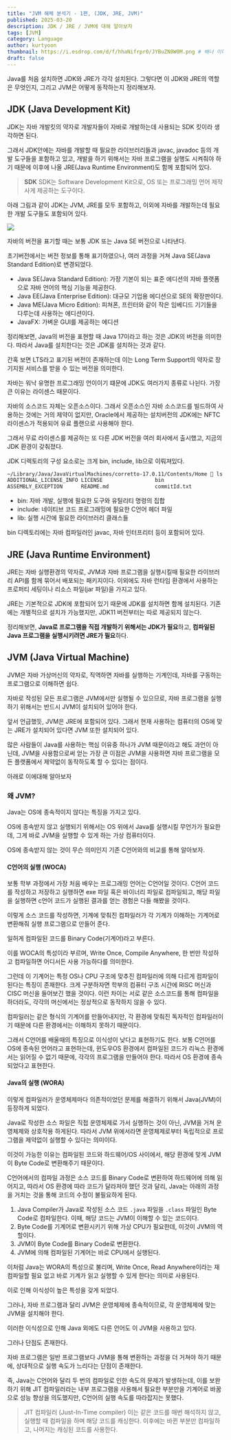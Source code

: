 ```yaml
---
title: "JVM 해체 분석기 - 1편, (JDK, JRE, JVM)"
published: 2025-03-20
description: JDK / JRE / JVM에 대해 알아보자
tags: [JVM]
category: Language
author: kurtyoon
thumbnail: https://i.esdrop.com/d/f/hhaNifrpr0/JYBuZN8W0M.png # 배너 이미지
draft: false
---
```


Java를 처음 설치하면 JDK와 JRE가 각각 설치된다. 그렇다면 이 JDK와 JRE의 역할은 무엇인지, 그리고 JVM은 어떻게 동작하는지 정리해보자.

## JDK (Java Development Kit)

JDK는 자바 개발킷의 약자로 개발자들이 자바로 개발하는데 사용되는 SDK 킷이라 생각하면 된다.

그래서 JDK안에는 자바를 개발할 때 필요한 라이브러리들과 javac, javadoc 등의 개발 도구들을 포함하고 있고, 개발을 하기 위해서는 자바 프로그램을 실행도 시켜줘야 하기 때문에 이후에 나올 JRE(Java Runtime Environment)도 함께 포함되어 있다.

> **SDK**
> SDK는 Software Development Kit으로, OS 또는 프로그래밍 언어 제작사게 제공하는 도구이다.

아래 그림과 같이 JDK는 JVM, JRE를 모두 포함하고, 이외에 자바를 개발하는데 필요한 개발 도구들도 포함되어 있다.

![](https://kurtyoon-space.s3.ap-northeast-2.amazonaws.com/e44a14ee-b997-4a5d-9dc9-a9045fdb6eb8_20250320.webp)

자바의 버전을 표기할 때는 보통 JDK 또는 Java SE 버전으로 나타낸다.

초기버전에서는 버전 정보를 통해 표기하였으나, 여러 과정을 거쳐 Java SE(Java Standard Edition)로 변경되었다.

- Java SE(Java Standard Edition): 가장 기본이 되는 표준 에디션의 자바 플랫폼으로 자바 언어의 핵심 기능을 제공한다.
- Java EE(Java Enterprise Edition): 대규모 기업용 에디션으로 SE의 확장판이다.
- Java ME(Java Micro Edition): 피쳐폰, 프린터와 같이 작은 임베디드 기기들을 다루는데 사용하는 에디션이다.
- JavaFX: 가벼운 GUI를 제공하는 에디션

정리해보면, Java의 버전을 표현할 때 Java 17이라고 하는 것은 JDK의 버전을 의미한다. 따라서 Java를 설치한다는 것은 JDK를 설치하는 것과 같다.

간혹 보면 LTS라고 표기된 버전이 존재하는데 이는 Long Term Support의 약자로 장기지원 서비스를 받을 수 있는 버전을 의미한다.

자바는 워낙 유명한 프로그래밍 언이이기 떄문에 JDK도 여러가지 종류로 나뉜다. 가장 큰 이유는 라이센스 때문이다.

자바의 소스코드 자체는 오픈소스이다. 그래서 오픈소스인 자바 소스코드를 빌드하여 사용하는 것에는 거의 제약이 없지만, Oracle에서 제공하는 설치버전의 JDK에는 NFTC 라이센스가 적용되어 유료 플랜으로 사용해야 한다.

그래서 무료 라이센스를 제공하는 또 다른 JDK 버전을 여러 회사에서 출시했고, 지금의 JDK 환경이 갖춰졌다.

JDK 디렉토리의 구성 요소로는 크게 bin, include, lib으로 이뤄져있다.

```sh
~/Library/Java/JavaVirtualMachines/corretto-17.0.11/Contents/Home  ls
ADDITIONAL_LICENSE_INFO LICENSE                 bin                     conf                    jmods                   lib                     release
ASSEMBLY_EXCEPTION      README.md               commitId.txt            include                 legal                   man                     version.txt
```

- bin: 자바 개발, 실행에 필요한 도구와 유틸리티 명령의 집합
- include: 네이티브 코드 프로그래밍에 필요한 C언어 헤더 파일
- lib: 실행 시간에 필요한 라이브러리 클래스들

bin 디렉토리에는 자바 컴파일러인 javac, 자바 인터프리터 등이 포함되어 있다.

## JRE (Java Runtime Environment)

JRE는 자바 실행환경의 약자로, JVM과 자바 프로그램을 실행시킬때 필요한 라이브러리 API를 함께 묶어서 배포되는 패키지이다. 이외에도 자바 런타임 환경에서 사용하는 프로퍼티 세팅이나 리소스 파일(jar 파일)을 가지고 있다.

JRE는 기본적으로 JDK에 포함되어 있기 때문에 JDK를 설치하면 함께 설치된다. 기존에는 개별적으로 설치가 가능했지만, JDK11 버전부터는 따로 제공되지 않는다.

정리해보면, **Java로 프로그램을 직접 개발하기 위해서는 JDK가 필요**하고, **컴파일된 Java 프로그램을 실행시키려면 JRE가 필요**하다.

## JVM (Java Virtual Machine)

JVM은 자바 가상머신의 약자로, 직역하면 자바를 실행하는 기계인데, 자바를 구동하는 프로그램으로 이해하면 쉽다.

자바로 작성된 모든 프로그램은 JVM에서만 실행될 수 있으므로, 자바 프로그램을 실행하기 위해서는 반드시 JVM이 설치되어 있어야 한다.

앞서 언급했듯, JVM은 JRE에 포함되어 있다. 그래서 현재 사용하는 컴퓨터의 OS에 맞는 JRE가 설치되어 있다면 JVM 또한 설치되어 있다.

많은 사람들이 Java를 사용하는 핵심 이유중 하나가 JVM 때문이라고 해도 과언이 아닌데, JVM을 사용함으로써 얻는 가장 큰 이점은 JVM을 사용하면 자바 프로그램을 모든 플랫폼에서 제약없이 동작하도록 할 수 있다는 점이다.

아래로 이에대해 알아보자

### 왜 JVM?

Java는 OS에 종속적이지 않다는 특징을 가지고 있다.

OS에 종속받지 않고 실행되기 위해서는 OS 위에서 Java를 실행시킬 무언가가 필요한데, 그게 바로 JVM을 실행할 수 있게 하는 가상 컴퓨터이다.

OS에 종속받지 않는 것이 무슨 의미인지 기존 C언어와의 비교를 통해 알아보자.

#### C언어의 실행 (WOCA)

보통 학부 과정에서 가장 처음 배우는 프로그래밍 언어는 C언어일 것이다. C언어 코드를 작성하고 저장하고 실행하면 exe 파일 혹은 바이너리 파일로 컴파일되고, 해당 파일을 실행하면 c언어 코드가 실행된 결과를 얻는 경험은 다들 해봤을 것이다.

이렇게 소스 코드를 작성하면, 기계에 맞춰진 컴파일러가 각 기계가 이해하는 기계어로 변환해줘 실행 프로그램으로 만들어 준다.

일허게 컴파일된 코드를 Binary Code(기계어)라고 부른다.

이를 WOCA의 특성이라 부르며, Write Once, Compile Anywhere, 한 번만 작성하고 컴파일하면 어디서든 사용 가능하다를 의미한다.

그런데 이 기계어는 특정 OS나 CPU 구조에 맞추진 컴파일러에 의해 다르게 컴파일이 된다는 특징이 존재한다. 크게 구분하자면 학부의 컴퓨터 구조 시간에 RISC 머신과 CISC 머신을 들어보긴 했을 것이다. 이런 차이는 서로 같은 소스코드를 통해 컴파일을 하더라도, 각각의 머신에서는 정상적으로 동작하지 않을 수 있다.

컴파일러는 같은 형식의 기계어를 만들어내지만, 각 환경에 맞춰진 독자적인 컴파일러이기 때문에 다른 환경에서는 이해하지 못하기 때문이다.

그래서 C언어를 배울때의 특징으로 이식성이 낮다고 표현하기도 한다. 보통 C언어를 OS에 종속된 언어라고 표현하는데, 윈도우OS 환경에서 컴파일된 코드가 리눅스 환경에서는 읽어질 수 없기 때문에, 각각의 프로그램을 만들어야 한다. 따라서 OS 환경에 종속 되었다고 표현한다.

#### Java의 실행 (WORA)

이렇게 컴파일러가 운영체제마다 의존적이었던 문제를 해결하기 위해서 Java(JVM)이 등장하게 되었다.

Java로 작성한 소스 파일은 직접 운영체제로 가서 실행하는 것이 아닌, JVM을 거쳐 운영체제와 상호작용 하게된다. 따라서 JVM 위에서라면 운영체제로부터 독립적으로 프로그램을 제약없이 실행할 수 있다는 의미이다.

이것이 가능한 이유는 컴파일된 코드와 하드웨어/OS 사이에서, 해당 환경에 맞게 JVM이 Byte Code로 변환해주기 때문이다.

C언어에서의 컴파일 과정은 소스 코드를 Binary Code로 변환하여 하드웨어에 의해 읽어지고, 따라서 OS 환경에 따라 코드가 달라져야 했던 것과 달리, Java는 아래의 과정을 거치는 것을 통해 코드의 수정이 불필요하게 된다.

1. Java Compiler가 Java로 작성된 소스 코드 `.java` 파일을 `.class` 파일인 Byte Code로 컴파일한다. 이때, 해당 코드는 JVM이 이해할 수 있는 코드이다.
2. Byte Code를 기계어로 변환시키기 위해 가상 CPU가 필요한데, 이것이 JVM의 역할이다.
3. JVM이 Byte Code를 Binary Code로 변환한다.
4. JVM에 의해 컴파일된 기계어는 바로 CPU에서 실행된다.

이처럼 Java는 WORA의 특성으로 불리며, Write Once, Read Anywhere이라는 재컴파일할 필요 없고 바로 기계가 읽고 실행할 수 있게 한다는 의미로 사용된다.

이로 인해 이식성이 높은 특성을 갖게 되었다.

그러나, 자바 프로그램과 달리 JVM은 운영체제에 종속적이므로, 각 운영체제에 맞는 JVM을 설치해야 한다.

이러한 이식성으로 인해 Java 외에도 다른 언어도 이 JVM을 사용하고 있다.

그러나 단점도 존재한다.

자바 프로그램은 일반 프로그램보다 JVM을 통해 변환하는 과정을 더 거쳐야 하기 때문에, 상대적으로 실행 속도가 느리다는 단점이 존재한다.

즉, Java는 C언어와 달리 두 번의 컴파일로 인한 속도의 문제가 발생하는데, 이를 보완하기 위해 JIT 컴파일러라는 내부 프로그램을 사용해서 필요한 부분만을 기계어로 바꿈으로 성능 향상을 의도했지만, C언어의 실행 속도를 따라잡지는 못했다.

> JIT 컴파일러 (Just-In-Time compiler)
> 이는 같은 코드를 매번 해석하지 않고, 실행할 때 컴파일을 하며 해당 코드를 캐싱한다. 이후에는 바뀐 부분만 컴파일하고, 나머지는 캐싱된 코드를 사용한다.

